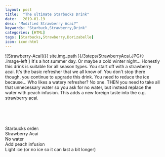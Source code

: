 ```yaml
---
layout: post
title:  "The ultimate Starbucks Drink"
date:   2019-01-19
desc: "Modified Strawberry Acai?"
keywords: "Starbuck,Strawberry,Drink"
categories: [HTML]
tags: [Starbucks,Strawberry,Dorizabelle]
icon: icon-html
---
```


 <style type="text/css">
	.image-left {
		display: block;
		margin-left: auto;
		margin-right: 20px;
		float: left;
		width: 20%;
	}
</style>

![Strawberry-Acai]({{ site.img_path }}/3steps/StrawberryAcai.JPG){: .image-left  }
 It's a hot summer day. Or maybe a cold winter night... Honestly this drink is suitable for all season types. You start off with a strawberry acai. It's the basic refresher that we all know of. You don't stop there though, you continue to upgrade this drink. You need to reduce the ice because... Who likes a watery refresher? No one. THEN you need to take all that unnecessary water so you ask for no water, but instead replace the water with peach infusion. This adds a new foreign taste into the o.g. strawberry acai. 
 <br />
 <br />
 <br />
 <br />
 <br />
 

 

 Starbucks order:
 <br />
 Strawberry Acai
 <br />
 No water
 <br />
 Add peach infusion
 <br />
 Light ice (or no ice so it can last a bit longer)

 <!-- ![Strawberry-Acai]({{ site.img_path }}/3steps/StrawberryAcai.JPG){:style=": left;margin-left: 7px;margin-top: 7px;" class="img-responsive" width="20%" } -->
 


